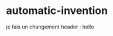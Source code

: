 # automatic-invention
je fais un changement
header : hello
    <head>
        <meta charset="UTF-8" />
        <title>{% block title %}lison{% endblock %}</title>
